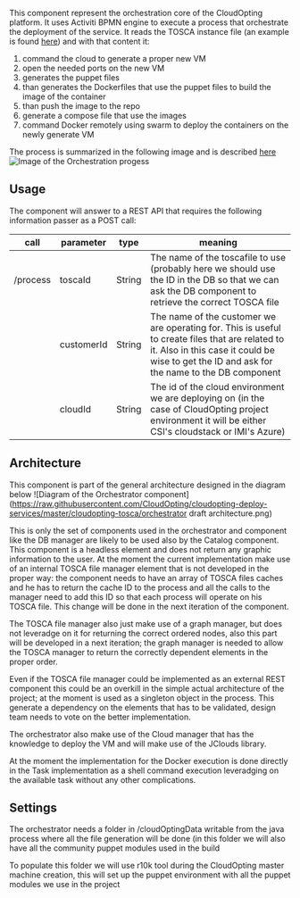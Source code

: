 This component represent the orchestration core of the CloudOpting platform.
It uses Activiti BPMN engine to execute a process that orchestrate the deployment of the service.
It reads the TOSCA instance file (an example is found [here](https://raw.githubusercontent.com/CloudOpting/cloudopting-deploy-services/master/cloudopting-tosca/ClearoExampleInstance.xml)) and with that content it:

1. command the cloud to generate a proper new VM
2. open the needed ports on the new VM
3. generates the puppet files 
4. than generates the Dockerfiles that use the puppet files to build the image of the container
5. than push the image to the repo
6. generate a compose file that use the images
7. command Docker remotely using swarm to deploy the containers on the newly generate VM

The process is summarized in the following image and is described [here](https://raw.githubusercontent.com/CloudOpting/cloudopting-deploy-services/master/cloudopting-tosca/src/main/resources/processes/orchestration-process.bpmn20.xml)
![Image of the Orchestration progess](https://raw.githubusercontent.com/CloudOpting/cloudopting-deploy-services/master/cloudopting-tosca/orchestration-process.bpmn20.xml.png)

## Usage

The component will answer to a REST API that requires the following information passer as a POST call:

|call|parameter|type|meaning|
|---|---|---|---|
|/process|toscaId|String|The name of the toscafile to use (probably here we should use the ID in the DB so that we can ask the DB component to retrieve the correct TOSCA file|
||customerId|String|The name of the customer we are operating for. This is useful to create files that are related to it. Also in this case it could be wise to get the ID and ask for the name to the DB component|
||cloudId|String|The id of the cloud environment we are deploying on (in the case of CloudOpting project environment it will be either CSI's cloudstack or IMI's Azure)|

## Architecture
This component is part of the general architecture designed in the diagram below
![Diagram of the Orchestrator component](https://raw.githubusercontent.com/CloudOpting/cloudopting-deploy-services/master/cloudopting-tosca/orchestrator draft architecture.png)

This is only the set of components used in the orchestrator and component like the DB manager are likely to be used also by the Catalog component.
This component is a headless element and does not return any graphic information to the user.
At the moment the current implementation make use of an internal TOSCA file manager element that is not developed in the proper way: the component needs to have an array of TOSCA files caches and he has to return the cache ID to the process and all the calls to the manager need to add this ID so that each process will operate on his TOSCA file.
This change will be done in the next iteration of the component.

The TOSCA file manager also just make use of a graph manager, but does not leveradge on it for returning the correct ordered nodes, also this part will be developed in a next iteration; the graph manager is needed to allow the TOSCA manager to return the correctly dependent elements in the proper order.

Even if the TOSCA file manager could be implemented as an external REST component this could be an overkill in the simple actual architecture of the project; at the moment is used as a singleton object in the process. This generate a dependency on the elements that has to be validated, design team needs to vote on the better implementation.

The orchestrator also make use of the Cloud manager that has the knowledge to deploy the VM and will make use of the JClouds library.

At the moment the implementation for the Docker execution is done directly in the Task implementation as a shell command execution leveradging on the available task without any other complications.

## Settings
The orchestrator needs a folder in /cloudOptingData writable from the java process where all the file generation will be done (in this folder we will also have all the community puppet modules used in the build

To populate this folder we will use r10k tool during the CloudOpting master machine creation, this will set up the puppet environment with all the puppet modules we use in the project